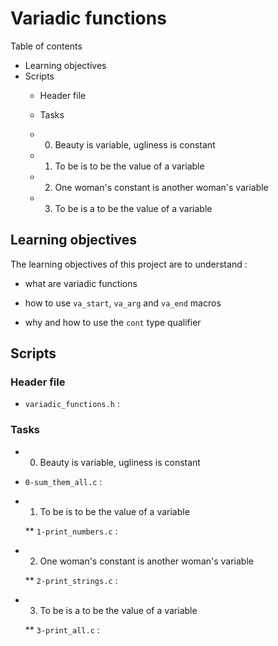# Variadic functions

Table of contents

* Learning objectives
* Scripts
	* Header file
	* Tasks

	 * 0. Beauty is variable, ugliness is constant

	 * 1. To be is to be the value of a variable

	 * 2. One woman's constant is another woman's variable

	 * 3. To be is a to be the value of a variable

## Learning objectives

The learning objectives of this project are to understand :

* what are variadic functions

* how to use `va_start`, `va_arg` and `va_end` macros

* why and how to use the `cont` type qualifier


## Scripts

### Header file

* `variadic_functions.h` : 

### Tasks

* 0. Beauty is variable, ugliness is constant

 * `0-sum_them_all.c` : 

* 1. To be is to be the value of a variable

  ** `1-print_numbers.c` : 

* 2. One woman's constant is another woman's variable

  ** `2-print_strings.c` : 

* 3. To be is a to be the value of a variable

  ** `3-print_all.c` : 



